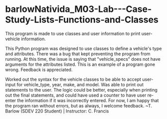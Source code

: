 # barlowNativida_M03-Lab---Case-Study-Lists-Functions-and-Classes
This program is made to use classes and user information to print user-vehicle information.

This Python program was designed to use classes to define a vehicle's type and attributes.  There was a bug that kept preventing the program from running.  At this time, the issue is saying that  "vehicle_specs" does not have arguments for the attributes listed.  This is an example of a program gone wrong.  Feedback is appreciated.

Worked out the syntax for the vehicle classes to be able to accept user-input for vehicle_type, year, make, and model.  Was able to print out statements to the user. The logic could be better, especially when printing out the final statements, and could have used a counter to have user re-enter the information if it was incorrectly entered.  For now, I am happy that the program ran without errors, but as always, I welcome feedback.  ~T. Barlow (SDEV 220 Student) | Instructor: C. Francis
